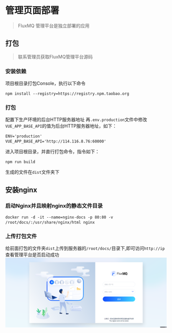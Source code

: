 # 管理页面部署
> FluxMQ 管理平台是独立部署的应用
## 打包
> 联系管理员获取FluxMQ管理平台源码

### 安装依赖

项目根目录打包Console，执行以下命令
```shell
npm install --registry=https://registry.npm.taobao.org
```
### 打包
配置下生产环境的后台HTTP服务器地址
再`.env.production`文件中修改`VUE_APP_BASE_API`的值为后台HTTP服务器地址，如下：
```shell
ENV='production'
VUE_APP_BASE_API='http://114.116.8.76:60000'
```        


进入项目根目录，并直行打包命令，指令如下：
```
npm run build
```

生成的文件在`dist`文件夹下


## 安装nginx

### 启动Nginx并且映射nginx的静态文件目录
```shell
docker run -d -it --name=nginx-docs -p 80:80 -v /root/docs/:/usr/share/nginx/html nginx
```

### 上传打包文件

给前面打包的文件夹`dist`上传到服务器的`/root/docs/`目录下,即可访问`http://ip`查看管理平台是否启动成功
![img_1.png](../assets/images/img_LOGIN.png)
